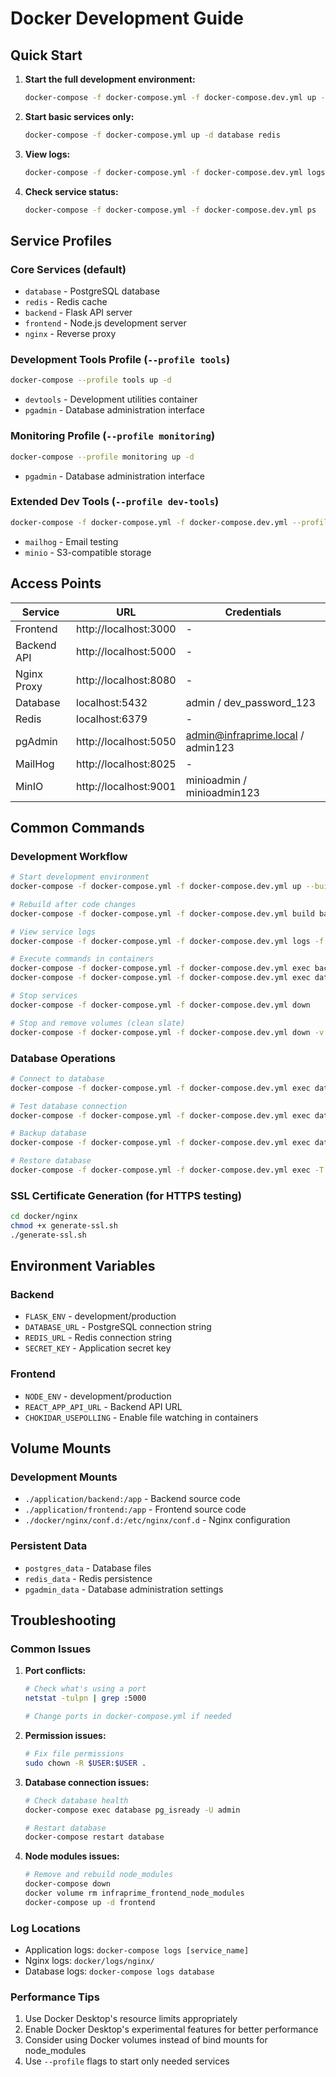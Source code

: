 # Docker Development Guide

## Quick Start

1. **Start the full development environment:**
   ```bash
   docker-compose -f docker-compose.yml -f docker-compose.dev.yml up --build -d
   ```

2. **Start basic services only:**
   ```bash
   docker-compose -f docker-compose.yml up -d database redis
   ```

3. **View logs:**
   ```bash
   docker-compose -f docker-compose.yml -f docker-compose.dev.yml logs -f backend frontend
   ```

4. **Check service status:**
   ```bash
   docker-compose -f docker-compose.yml -f docker-compose.dev.yml ps
   ```

## Service Profiles

### Core Services (default)
- `database` - PostgreSQL database
- `redis` - Redis cache
- `backend` - Flask API server
- `frontend` - Node.js development server
- `nginx` - Reverse proxy

### Development Tools Profile (`--profile tools`)
```bash
docker-compose --profile tools up -d
```
- `devtools` - Development utilities container
- `pgadmin` - Database administration interface

### Monitoring Profile (`--profile monitoring`)
```bash
docker-compose --profile monitoring up -d
```
- `pgadmin` - Database administration interface

### Extended Dev Tools (`--profile dev-tools`)
```bash
docker-compose -f docker-compose.yml -f docker-compose.dev.yml --profile dev-tools up -d
```
- `mailhog` - Email testing
- `minio` - S3-compatible storage

## Access Points

| Service | URL | Credentials |
|---------|-----|-------------|
| Frontend | http://localhost:3000 | - |
| Backend API | http://localhost:5000 | - |
| Nginx Proxy | http://localhost:8080 | - |
| Database | localhost:5432 | admin / dev_password_123 |
| Redis | localhost:6379 | - |
| pgAdmin | http://localhost:5050 | admin@infraprime.local / admin123 |
| MailHog | http://localhost:8025 | - |
| MinIO | http://localhost:9001 | minioadmin / minioadmin123 |

## Common Commands

### Development Workflow
```bash
# Start development environment
docker-compose -f docker-compose.yml -f docker-compose.dev.yml up --build -d

# Rebuild after code changes
docker-compose -f docker-compose.yml -f docker-compose.dev.yml build backend frontend

# View service logs
docker-compose -f docker-compose.yml -f docker-compose.dev.yml logs -f backend

# Execute commands in containers
docker-compose -f docker-compose.yml -f docker-compose.dev.yml exec backend python src/app.py
docker-compose -f docker-compose.yml -f docker-compose.dev.yml exec database psql -U admin -d infraprime

# Stop services
docker-compose -f docker-compose.yml -f docker-compose.dev.yml down

# Stop and remove volumes (clean slate)
docker-compose -f docker-compose.yml -f docker-compose.dev.yml down -v
```

### Database Operations
```bash
# Connect to database
docker-compose -f docker-compose.yml -f docker-compose.dev.yml exec database psql -U admin -d infraprime

# Test database connection
docker-compose -f docker-compose.yml -f docker-compose.dev.yml exec database pg_isready -U admin

# Backup database
docker-compose -f docker-compose.yml -f docker-compose.dev.yml exec database pg_dump -U admin infraprime > backup.sql

# Restore database
docker-compose -f docker-compose.yml -f docker-compose.dev.yml exec -T database psql -U admin -d infraprime < backup.sql
```

### SSL Certificate Generation (for HTTPS testing)
```bash
cd docker/nginx
chmod +x generate-ssl.sh
./generate-ssl.sh
```

## Environment Variables

### Backend
- `FLASK_ENV` - development/production
- `DATABASE_URL` - PostgreSQL connection string
- `REDIS_URL` - Redis connection string
- `SECRET_KEY` - Application secret key

### Frontend
- `NODE_ENV` - development/production
- `REACT_APP_API_URL` - Backend API URL
- `CHOKIDAR_USEPOLLING` - Enable file watching in containers

## Volume Mounts

### Development Mounts
- `./application/backend:/app` - Backend source code
- `./application/frontend:/app` - Frontend source code
- `./docker/nginx/conf.d:/etc/nginx/conf.d` - Nginx configuration

### Persistent Data
- `postgres_data` - Database files
- `redis_data` - Redis persistence
- `pgadmin_data` - Database administration settings

## Troubleshooting

### Common Issues

1. **Port conflicts:**
   ```bash
   # Check what's using a port
   netstat -tulpn | grep :5000
   
   # Change ports in docker-compose.yml if needed
   ```

2. **Permission issues:**
   ```bash
   # Fix file permissions
   sudo chown -R $USER:$USER .
   ```

3. **Database connection issues:**
   ```bash
   # Check database health
   docker-compose exec database pg_isready -U admin
   
   # Restart database
   docker-compose restart database
   ```

4. **Node modules issues:**
   ```bash
   # Remove and rebuild node_modules
   docker-compose down
   docker volume rm infraprime_frontend_node_modules
   docker-compose up -d frontend
   ```

### Log Locations
- Application logs: `docker-compose logs [service_name]`
- Nginx logs: `docker/logs/nginx/`
- Database logs: `docker-compose logs database`

### Performance Tips
1. Use Docker Desktop's resource limits appropriately
2. Enable Docker Desktop's experimental features for better performance
3. Consider using Docker volumes instead of bind mounts for node_modules
4. Use `--profile` flags to start only needed services
